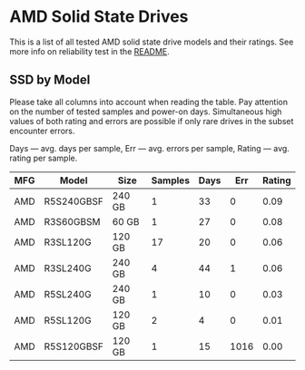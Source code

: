 AMD Solid State Drives
======================

This is a list of all tested AMD solid state drive models and their ratings. See
more info on reliability test in the [README](https://github.com/linuxhw/SMART).

SSD by Model
------------

Please take all columns into account when reading the table. Pay attention on the
number of tested samples and power-on days. Simultaneous high values of both rating
and errors are possible if only rare drives in the subset encounter errors.

Days   — avg. days per sample,
Err    — avg. errors per sample,
Rating — avg. rating per sample.

| MFG       | Model              | Size   | Samples | Days  | Err   | Rating |
|-----------|--------------------|--------|---------|-------|-------|--------|
| AMD       | R5S240GBSF         | 240 GB | 1       | 33    | 0     | 0.09   |
| AMD       | R3S60GBSM          | 60 GB  | 1       | 27    | 0     | 0.08   |
| AMD       | R3SL120G           | 120 GB | 17      | 20    | 0     | 0.06   |
| AMD       | R3SL240G           | 240 GB | 4       | 44    | 1     | 0.06   |
| AMD       | R5SL240G           | 240 GB | 1       | 10    | 0     | 0.03   |
| AMD       | R5SL120G           | 120 GB | 2       | 4     | 0     | 0.01   |
| AMD       | R5S120GBSF         | 120 GB | 1       | 15    | 1016  | 0.00   |
